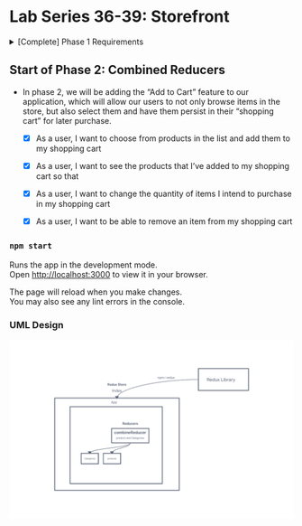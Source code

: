 # Lab Series 36-39: Storefront
<details>

<summary>
[Complete] Phase 1 Requirements 
</summary>

- Today, we begin the first of a 4-Phase build of the storefront application, written in React. In this first phase, our goal is to setup the basic scaffolding of the application with initial styling and basic behaviors. This initial build sets up the file structure and state management so that we can progressively build this application in a scalable manner


  - As a user, I expect to see a list of available product categories in the store so that I can easily browse products
  - As a user, I want to choose a category and see a list of all available products matching that category
  - As a user, I want a clean, easy to use user interface so that I can shop the online store with confidence

</details>


## Start of Phase 2: Combined Reducers
- In phase 2, we will be adding the “Add to Cart” feature to our application, which will allow our users to not only browse items in the store, but also select them and have them persist in their “shopping cart” for later purchase.

  - [x] As a user, I want to choose from products in the list and add them to my shopping cart
  - [x] As a user, I want to see the products that I’ve added to my shopping cart so that
  - [x] As a user, I want to change the quantity of items I intend to purchase in my shopping cart
  - [x] As a user, I want to be able to remove an item from my shopping cart


### `npm start`

Runs the app in the development mode.\
Open [http://localhost:3000](http://localhost:3000) to view it in your browser.

The page will reload when you make changes.\
You may also see any lint errors in the console.

### UML Design 
![uml](./img/uml.png)

